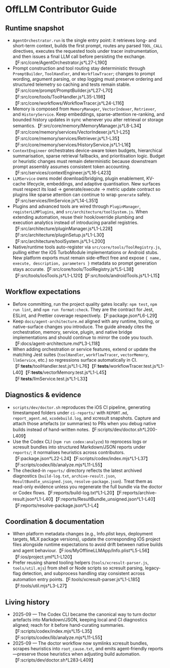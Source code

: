 # OffLLM Contributor Guide

## Runtime snapshot
- `AgentOrchestrator.run` is the single entry point: it retrieves long- and short-term context, builds the first prompt, routes any parsed `TOOL_CALL` directives, executes the requested tools under tracer instrumentation, and then issues a final LLM call before persisting the exchange.【F:src/core/AgentOrchestrator.js†L27-L190】
- Prompt construction and tool routing stay deterministic through `PromptBuilder`, `ToolHandler`, and `WorkflowTracer`; changes to prompt wording, argument parsing, or step logging must preserve ordering and structured telemetry so caching and tests remain stable.【F:src/core/prompt/PromptBuilder.js†L27-L70】【F:src/core/tools/ToolHandler.js†L35-L198】【F:src/core/workflows/WorkflowTracer.js†L24-L116】
- Memory is composed from `MemoryManager`, `VectorIndexer`, `Retriever`, and `HistoryService`. Keep embeddings, sparse-attention re-ranking, and bounded history updates in sync whenever you alter retrieval or storage semantics.【F:src/core/memory/MemoryManager.js†L8-L34】【F:src/core/memory/services/VectorIndexer.js†L1-L25】【F:src/core/memory/services/Retriever.js†L1-L35】【F:src/core/memory/services/HistoryService.js†L1-L16】
- `ContextEngineer` orchestrates device-aware token budgets, hierarchical summarisation, sparse retrieval fallbacks, and prioritisation logic. Budget or heuristic changes must remain deterministic because downstream prompt assembly assumes consistent token accounting.【F:src/services/contextEngineer.js†L16-L423】
- `LLMService` owns model download/bridging, plugin enablement, KV-cache lifecycle, embeddings, and adaptive quantisation. New surfaces must respect its load → generate/execute → metric update contract so plugins like sparse attention can continue to wrap `generate` safely.【F:src/services/llmService.js†L14-L351】
- Plugins and advanced tools are wired through `PluginManager`, `registerLLMPlugins`, and `src/architecture/toolSystem.js`. When extending automation, reuse their hook/override plumbing and execution analytics instead of introducing parallel registries.【F:src/architecture/pluginManager.js†L1-L228】【F:src/architecture/pluginSetup.js†L1-L30】【F:src/architecture/toolSystem.js†L1-L200】
- Native/runtime tools auto-register via `src/core/tools/ToolRegistry.js`, pulling either the iOS TurboModule implementations or Android stubs. New platform exports must remain side-effect free and expose `{ name, execute, description, parameters }` metadata so prompt generation stays accurate.【F:src/core/tools/ToolRegistry.js†L5-L38】【F:src/tools/iosTools.js†L1-L120】【F:src/tools/androidTools.js†L1-L15】

## Workflow expectations
- Before committing, run the project quality gates locally: `npm test`, `npm run lint`, and `npm run format:check`. They are the contract for Jest, ESLint, and Prettier coverage respectively.【F:package.json†L6-L29】
- Keep `docs/agent-architecture.md` aligned with any runtime, tooling, or native-surface changes you introduce. The guide already cites the orchestration, memory, service, plugin, and native bridge implementations and should continue to mirror the code you touch.【F:docs/agent-architecture.md†L3-L118】
- When adding orchestration or service features, extend or update the matching Jest suites (`toolHandler`, `workflowTracer`, `vectorMemory`, `llmService`, etc.) so regressions surface automatically in CI.【F:__tests__/toolHandler.test.js†L1-L76】【F:__tests__/workflowTracer.test.js†L1-L40】【F:__tests__/vectorMemory.test.js†L1-L45】【F:__tests__/llmService.test.js†L1-L33】

## Diagnostics & evidence
- `scripts/dev/doctor.sh` reproduces the iOS CI pipeline, generating timestamped folders under `ci-reports/` with `REPORT.md`, `report_agent.md`, `xcodebuild.log`, and xcresult snapshots. Capture and attach those artefacts (or summaries) to PRs when you debug native builds instead of hand-written notes.【F:scripts/dev/doctor.sh†L200-L409】
- Use the Codex CLI (`npm run codex:analyze`) to reprocess logs or xcresult bundles into structured Markdown/JSON reports under `reports/`; it normalises heuristics across contributors.【F:package.json†L22-L24】【F:scripts/codex/index.mjs†L1-L37】【F:scripts/codex/lib/analyze.mjs†L11-L55】
- The checked-in `reports/` directory reflects the latest archived diagnostics (`build-log.txt`, `archive-result.json`, `ResultBundle_unsigned.json`, `resolve-package.json`). Treat them as read-only evidence unless you regenerate the full bundle via the doctor or Codex flows.【F:reports/build-log.txt†L1-L20】【F:reports/archive-result.json†L1-L40】【F:reports/ResultBundle_unsigned.json†L1-L40】【F:reports/resolve-package.json†L1-L4】

## Coordination & documentation
- When platform metadata changes (e.g., Info.plist keys, deployment targets, MLX package versions), update the corresponding iOS project files alongside runtime expectations to avoid drift between native builds and agent behaviour.【F:ios/MyOfflineLLMApp/Info.plist†L5-L56】【F:ios/project.yml†L1-L120】
- Prefer reusing shared tooling helpers (`tools/xcresult-parser.js`, `tools/util.mjs`) from shell or Node scripts so xcresult parsing, legacy-flag detection, and subprocess handling stay consistent across automation entry points.【F:tools/xcresult-parser.js†L1-L185】【F:tools/util.mjs†L3-L27】

## Living history
- 2025-09 — The Codex CLI became the canonical way to turn doctor artefacts into Markdown/JSON, keeping local and CI diagnostics aligned; reach for it before hand-curating summaries.【F:scripts/codex/index.mjs†L15-L35】【F:scripts/codex/lib/analyze.mjs†L11-L55】
- 2025-09 — The doctor workflow now symlinks xcresult bundles, scrapes heuristics into `root_cause.txt`, and emits agent-friendly reports—preserve those heuristics when adjusting build automation.【F:scripts/dev/doctor.sh†L283-L409】
